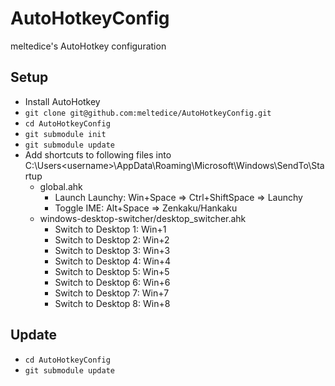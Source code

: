 # AutoHotkeyConfig
meltedice's AutoHotkey configuration

## Setup

* Install AutoHotkey
* `git clone git@github.com:meltedice/AutoHotkeyConfig.git`
* `cd AutoHotkeyConfig`
* `git submodule init`
* `git submodule update`
* Add shortcuts to following files into C:\Users\<username>\AppData\Roaming\Microsoft\Windows\SendTo\Startup
    * global.ahk
        * Launch Launchy:  Win+Space => Ctrl+ShiftSpace => Launchy
        * Toggle IME:      Alt+Space => Zenkaku/Hankaku
    * windows-desktop-switcher/desktop_switcher.ahk
        * Switch to Desktop 1:  Win+1
        * Switch to Desktop 2:  Win+2
        * Switch to Desktop 3:  Win+3
        * Switch to Desktop 4:  Win+4
        * Switch to Desktop 5:  Win+5
        * Switch to Desktop 6:  Win+6
        * Switch to Desktop 7:  Win+7
        * Switch to Desktop 8:  Win+8

## Update

* `cd AutoHotkeyConfig`
* `git submodule update`
